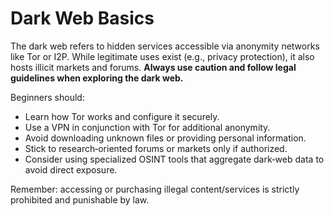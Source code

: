 # Dark Web Basics

The dark web refers to hidden services accessible via anonymity networks like Tor or I2P.  While legitimate uses exist (e.g., privacy protection), it also hosts illicit markets and forums.  **Always use caution and follow legal guidelines when exploring the dark web.**

Beginners should:

- Learn how Tor works and configure it securely.  
- Use a VPN in conjunction with Tor for additional anonymity.  
- Avoid downloading unknown files or providing personal information.  
- Stick to research‑oriented forums or markets only if authorized.  
- Consider using specialized OSINT tools that aggregate dark‑web data to avoid direct exposure.

Remember: accessing or purchasing illegal content/services is strictly prohibited and punishable by law.
